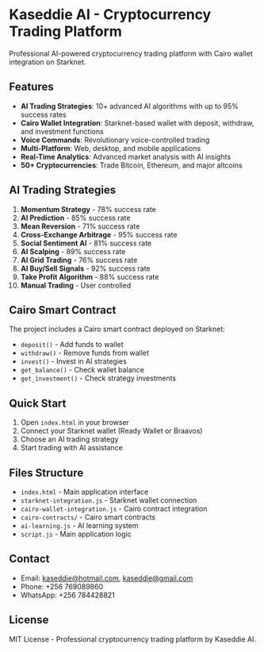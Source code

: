# Kaseddie AI - Cryptocurrency Trading Platform

Professional AI-powered cryptocurrency trading platform with Cairo wallet integration on Starknet.

## Features

- **AI Trading Strategies**: 10+ advanced AI algorithms with up to 95% success rates
- **Cairo Wallet Integration**: Starknet-based wallet with deposit, withdraw, and investment functions
- **Voice Commands**: Revolutionary voice-controlled trading
- **Multi-Platform**: Web, desktop, and mobile applications
- **Real-Time Analytics**: Advanced market analysis with AI insights
- **50+ Cryptocurrencies**: Trade Bitcoin, Ethereum, and major altcoins

## AI Trading Strategies

1. **Momentum Strategy** - 78% success rate
2. **AI Prediction** - 85% success rate  
3. **Mean Reversion** - 71% success rate
4. **Cross-Exchange Arbitrage** - 95% success rate
5. **Social Sentiment AI** - 81% success rate
6. **AI Scalping** - 89% success rate
7. **AI Grid Trading** - 76% success rate
8. **AI Buy/Sell Signals** - 92% success rate
9. **Take Profit Algorithm** - 88% success rate
10. **Manual Trading** - User controlled

## Cairo Smart Contract

The project includes a Cairo smart contract deployed on Starknet:

- `deposit()` - Add funds to wallet
- `withdraw()` - Remove funds from wallet
- `invest()` - Invest in AI strategies
- `get_balance()` - Check wallet balance
- `get_investment()` - Check strategy investments

## Quick Start

1. Open `index.html` in your browser
2. Connect your Starknet wallet (Ready Wallet or Braavos)
3. Choose an AI trading strategy
4. Start trading with AI assistance

## Files Structure

- `index.html` - Main application interface
- `starknet-integration.js` - Starknet wallet connection
- `cairo-wallet-integration.js` - Cairo contract integration
- `cairo-contracts/` - Cairo smart contracts
- `ai-learning.js` - AI learning system
- `script.js` - Main application logic

## Contact

- Email: kaseddie@hotmail.com, kaseddie@gmail.com
- Phone: +256 769089860
- WhatsApp: +256 784428821

## License

MIT License - Professional cryptocurrency trading platform by Kaseddie AI.